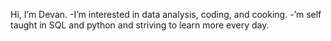 Hi, I’m Devan.
-I’m interested in data analysis, coding, and cooking.
-’m self taught in SQL and python and striving to learn more every day.


<!---
D-C-94/D-C-94 is a ✨ special ✨ repository because its `README.md` (this file) appears on your GitHub profile.
You can click the Preview link to take a look at your changes.
--->
